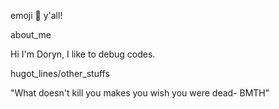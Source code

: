 emoji :tiger: y'all!

about_me


Hi I'm Doryn, I like to debug codes. 

hugot_lines/other_stuffs

"What doesn't kill you makes you wish you were dead- BMTH"
